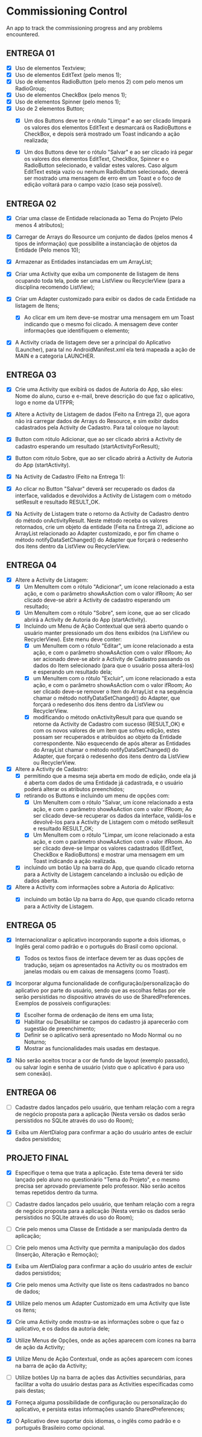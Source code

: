 # Commissioning Control
An app to track the commissioning progress and any problems encountered.


## ENTREGA 01

- [x] Uso de elementos Textview; 
- [x] Uso de elementos EditText (pelo menos 1);
- [x] Uso de elementos RadioButton (pelo menos 2) com pelo menos um RadioGroup; 
- [x] Uso de elementos CheckBox (pelo menos 1);
- [x] Uso de elementos Spinner (pelo menos 1);
- [x] Uso de 2 elementos Button;
  - [x] Um dos Buttons deve ter o rótulo "Limpar" e ao ser clicado limpará os valores dos elementos EditText e desmarcará os RadioButtons e CheckBox, e depois será mostrado um Toast indicando a ação realizada;
  - [x] Um dos Buttons deve ter o rótulo "Salvar" e ao ser clicado irá pegar os valores dos elementos EditText, CheckBox, Spinner e o RadioButton selecionado, e validar estes valores. Caso algum EditText esteja vazio ou nenhum RadioButton selecionado, deverá ser mostrado uma mensagem de erro em um Toast e o foco de edição voltará para o campo vazio (caso seja possível).




## ENTREGA 02

- [x] Criar uma classe de Entidade relacionada ao Tema do Projeto (Pelo menos 4 atributos);
- [x] Carregar de Arrays do Resource um conjunto de dados (pelos menos 4 tipos de informação) que possibilite a instanciação de objetos da Entidade (Pelo menos 10);
- [x] Armazenar as Entidades instanciadas em um ArrayList;
- [x] Criar uma Activity que exiba um componente de listagem de itens ocupando toda tela, pode ser uma ListView ou RecyclerView (para a disciplina recomendo ListView);
- [x] Criar um Adapter customizado para exibir os dados de cada Entidade na listagem de Itens;
  - [x] Ao clicar em um item deve-se mostrar uma mensagem em um Toast indicando que o mesmo foi clicado. A mensagem deve conter informações que identifiquem o elemento;
- [x] A Activity criada de listagem deve ser a principal do Aplicativo (Launcher), para tal no AndroidManifest.xml ela terá mapeada a ação de MAIN e a categoria LAUNCHER. 




## ENTREGA 03

- [x] Crie uma Activity que exibirá os dados de Autoria do App, são eles: Nome do aluno, curso e e-mail, breve descrição do que faz o aplicativo, logo e nome da UTFPR;
- [x] Altere a Activity de Listagem de dados (Feito na Entrega 2), que agora não irá carregar dados de Arrays do Resource, e sim exibir dados cadastrados pela Activity de Cadastro. Para tal coloque no layout:
- [x] Button com rótulo Adicionar, que ao ser clicado abrirá a Activity de cadastro esperando um resultado (startActivityForResult);
- [x] Button com rótulo Sobre, que ao ser clicado abrirá a Activity de Autoria do App (startActivity). 
- [x] Na Activity de Cadastro (Feito na Entrega 1):
- [x] Ao clicar no Button "Salvar" deverá ser recuperado os dados da interface, validados e devolvidos a Activity de Listagem com o método setResult e resultado RESULT_OK.
- [x] Na Activity de Listagem trate o retorno da Activity de Cadastro dentro do método onActivityResult. Neste método receba os valores retornados, crie um objeto da entidade (Feita na Entrega 2), adicione ao ArrayList relacionado ao Adapter customizado, e por fim chame o método notifyDataSetChanged() do Adapter que forçará o redesenho dos itens dentro da ListView ou RecyclerView.


## ENTREGA 04

- [x] Altere a Activity de Listagem:
  - [x] Um MenuItem com o rótulo "Adicionar", um ícone relacionado a esta ação, e com o parâmetro showAsAction com o valor ifRoom; Ao ser clicado deve-se abrir a Activity de cadastro esperando um resultado;
  - [x] Um MenuItem com o rótulo "Sobre", sem ícone, que ao ser clicado abrirá a Activity de Autoria do App (startActivity). 
  - [x] Incluindo um Menu de Ação Contextual que será aberto quando o usuário manter pressionado um dos itens exibidos (na ListView ou RecyclerView). Este menu deve conter:
    - [x] um MenuItem com o rótulo "Editar", um ícone relacionado a esta ação, e com o parâmetro showAsAction com o valor ifRoom; Ao ser acionado deve-se abrir a Activity de Cadastro passando os dados do Item selecionado (para que o usuário possa alterá-los) e esperando um resultado dela;
    - [x] um MenuItem com o rótulo "Excluir", um ícone relacionado a esta ação, e com o parâmetro showAsAction com o valor ifRoom; Ao ser clicado deve-se remover o Item do ArrayList e na sequência chamar o método notifyDataSetChanged() do Adapter, que forçará o redesenho dos itens dentro da ListView ou RecyclerView.
    - [x] modificando o método onActivityResult para que quando se retorne da Activity de Cadastro com sucesso (RESULT_OK) e com os novos valores de um item que sofreu edição, estes possam ser recuperados e atribuídos ao objeto da Entidade correspondente. Não esquecendo de após alterar as Entidades do ArrayList chamar o método notifyDataSetChanged() do Adapter, que forçará o redesenho dos itens dentro da ListView ou RecyclerView.
- [x] Altere a Activity de Cadastro:
  - [x] permitindo que a mesma seja aberta em modo de edição, onde ela já é aberta com dados de uma Entidade já cadastrada, e o usuário poderá alterar os atributos preenchidos;
  - [x] retirando os Buttons e incluindo um menu de opções com:
    - [x] Um MenuItem com o rótulo "Salvar, um ícone relacionado a esta ação, e com o parâmetro showAsAction com o valor ifRoom; Ao ser clicado deve-se recuperar os dados da interface, validá-los e devolvê-los para a Activity de Listagem com o método setResult e resultado RESULT_OK;
    - [x] Um MenuItem com o rótulo "Limpar, um ícone relacionado a esta ação, e com o parâmetro showAsAction com o valor ifRoom. Ao ser clicado deve-se limpar os valores cadastrados (EditText, CheckBox e RadioButtons) e mostrar uma mensagem em um Toast indicando a ação realizada.
  - [x] incluindo um botão Up na barra do App, que quando clicado retorna para a Activity de Listagem cancelando a inclusão ou edição de dados aberta.
- [x] Altere a Activity com informações sobre a Autoria do Aplicativo:
  - [x] incluindo um botão Up na barra do App, que quando clicado retorna para a Activity de Listagem.




## ENTREGA 05

- [x] Internacionalizar o aplicativo incorporando suporte a dois idiomas, o Inglês geral como padrão e o português do Brasil como opcional.
  - [x] Todos os textos fixos de interface devem ter as duas opções de tradução, sejam os apresentados na Activity ou os mostrados em janelas modais ou em caixas de mensagens (como Toast).
- [x] Incorporar alguma funcionalidade de configuração/personalização do aplicativo por parte do usuário, sendo que as escolhas feitas por ele serão persistidas no dispositivo através do uso de SharedPreferences. Exemplos de possíveis configurações:
  - [x] Escolher forma de ordenação de itens em uma lista;
  - [x] Habilitar ou Desabilitar se campos do cadastro já aparecerão com sugestão de preenchimento; 
  - [x] Definir se o aplicativo será apresentado no Modo Normal ou no Noturno;
  - [x] Mostrar as funcionalidades mais usadas em destaque.
- [x] Não serão aceitos trocar a cor de fundo de layout (exemplo passado), ou salvar login e senha de usuário (visto que o aplicativo é para uso sem conexão).




## ENTREGA 06

- [ ] Cadastre dados lançados pelo usuário, que tenham relação com a regra de negócio proposta para a aplicação (Nesta versão os dados serão persistidos no SQLite através do uso do Room);
- [x] Exiba um AlertDialog para confirmar a ação do usuário antes de excluir dados persistidos;


## PROJETO FINAL

- [x] Especifique o tema que trata a aplicação. Este tema deverá ter sido lançado pelo aluno no questionário "Tema do Projeto", e o mesmo precisa ser aprovado previamente pelo professor. Não serão aceitos temas repetidos dentro da turma.
- [ ] Cadastre dados lançados pelo usuário, que tenham relação com a regra de negócio proposta para a aplicação (Nesta versão os dados serão persistidos no SQLite através do uso do Room);
- [ ] Crie pelo menos uma Classe de Entidade a ser manipulada dentro da aplicação;
- [ ] Crie pelo menos uma Activity que permita a manipulação dos dados (Inserção, Alteração e Remoção);
- [x] Exiba um AlertDialog para confirmar a ação do usuário antes de excluir dados persistidos; 
- [x] Crie pelo menos uma Activity que liste os itens cadastrados no banco de dados;
- [x] Utilize pelo menos um Adapter Customizado em uma Activity que liste os itens;
- [x] Crie uma Activity onde mostra-se as informações sobre o que faz o aplicativo, e os dados da autoria dele;
- [x] Utilize Menus de Opções, onde as ações aparecem com ícones na barra de ação da Activity;
- [x] Utilize Menu de Ação Contextual, onde as ações aparecem com ícones na barra de ação da Activity;
- [ ] Utilize botões Up na barra de ações das Activities secundárias, para facilitar a volta do usuário destas para as Activities especificadas como pais destas;
- [x] Forneça alguma possibilidade de configuração ou personalização do aplicativo, e persista estas informações usando SharedPreferences; 
- [x] O Aplicativo deve suportar dois idiomas, o inglês como padrão e o português Brasileiro como opcional.

